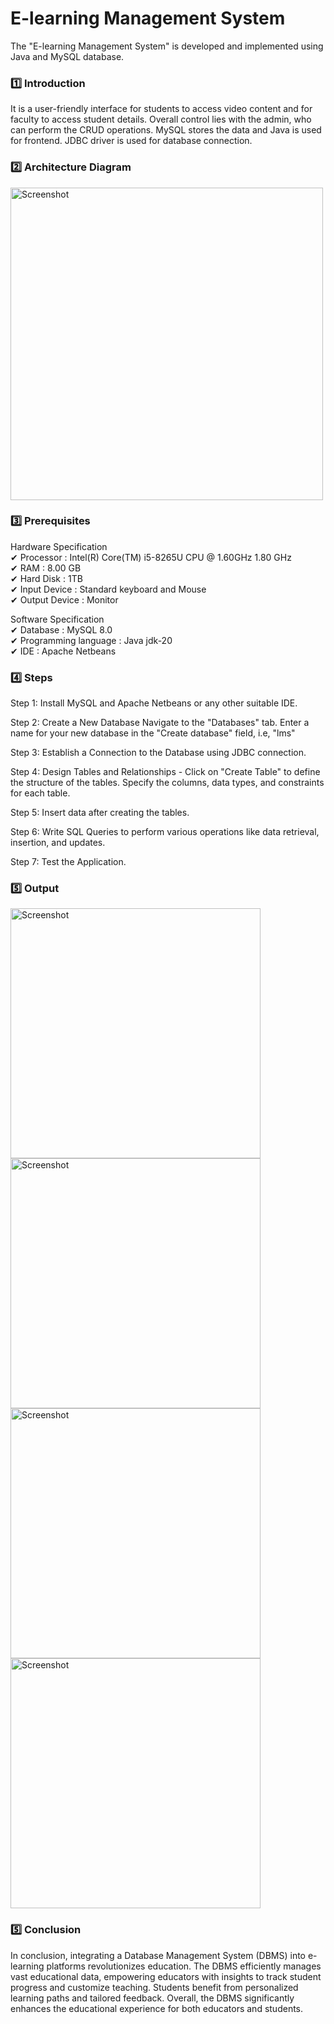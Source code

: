 # E-learning Management System 

The "E-learning Management System" is developed and implemented using Java and MySQL database.

### :one: Introduction
It is a user-friendly interface for students to access video content and for faculty to access student details. Overall control lies with the admin, who can perform the CRUD operations. MySQL stores the data and Java is used for frontend. JDBC driver is used for database connection.

### :two: Architecture Diagram
<img src="https://github.com/shivannirai/E-learning-Management-System/assets/116882556/29396d93-d8d7-411e-86eb-1cb1090ca849" alt="Screenshot" width="500">


### :three: Prerequisites
Hardware Specification <br>
✔ Processor : Intel(R) Core(TM) i5-8265U CPU @ 1.60GHz 1.80 GHz <br>
✔ RAM : 8.00 GB <br>
✔ Hard Disk : 1TB <br>
✔ Input Device : Standard keyboard and Mouse <br>
✔ Output Device : Monitor <br>

Software Specification <br>
✔ Database : MySQL 8.0 <br>
✔ Programming language : Java jdk-20 <br>
✔ IDE : Apache Netbeans <br>

### :four: Steps 
Step 1: Install MySQL and Apache Netbeans or any other suitable IDE. 

Step 2: Create a New Database Navigate to the "Databases" tab. Enter a name for your new database in the "Create database" field, i.e, "lms"

Step 3: Establish a Connection to the Database using JDBC connection.

Step 4: Design Tables and Relationships - Click on "Create Table" to define the structure of the tables. Specify the columns, data types, and constraints for each table.

Step 5: Insert data after creating the tables.

Step 6: Write SQL Queries to perform various operations like data retrieval, insertion, and updates.

Step 7: Test the Application.

### :five: Output
<img src="https://github.com/shivannirai/E-learning-Management-System/assets/116882556/ffe12df7-df16-416a-866c-59fe6bef24eb" alt="Screenshot" width="400">
<img src="https://github.com/shivannirai/E-learning-Management-System/assets/116882556/b712249a-499f-48a3-942b-ae61a31deb6a" alt="Screenshot" width="400">
<img src="https://github.com/shivannirai/E-learning-Management-System/assets/116882556/c431b99c-a1f3-4c30-94ef-9a6509c6c553" alt="Screenshot" width="400">
<img src="https://github.com/shivannirai/E-learning-Management-System/assets/116882556/a1da9d0d-8953-4a70-9972-6054c884709a" alt="Screenshot" width="400">

### :five: Conclusion
In conclusion, integrating a Database Management System (DBMS) into e-learning platforms revolutionizes education. The DBMS efficiently manages vast educational data, empowering educators with insights to track student progress and customize teaching. Students benefit from personalized learning paths and tailored feedback. Overall, the DBMS significantly enhances the educational experience for both educators and students.
